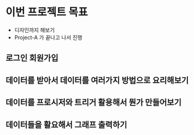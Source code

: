 # 이번 프로젝트 목표

- 디자인까지 해보기
- Project-A 가 끝나고 나서 진행

## 로그인 회원가입

## 데이터를 받아서 데이터를 여러가지 방법으로 요리해보기

## 데이터를 프로시저와 트리거 활용해서 뭔가 만들어보기

## 데이터들을 활요해서 그래프 출력하기
